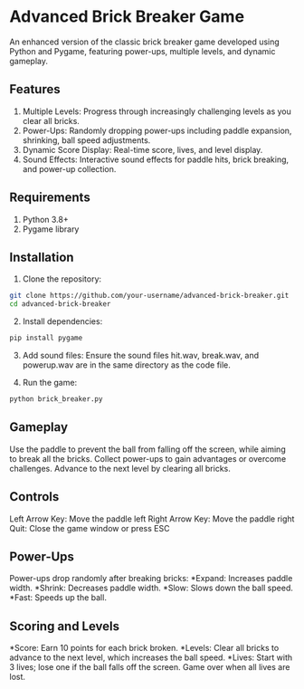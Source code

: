 # Advanced Brick Breaker Game
An enhanced version of the classic brick breaker game developed using Python and Pygame, featuring power-ups, multiple levels, and dynamic gameplay.

## Features
1. Multiple Levels: Progress through increasingly challenging levels as you clear all bricks.
2. Power-Ups: Randomly dropping power-ups including paddle expansion, shrinking, ball speed adjustments.
3. Dynamic Score Display: Real-time score, lives, and level display.
4. Sound Effects: Interactive sound effects for paddle hits, brick breaking, and power-up collection.
   
## Requirements
1. Python 3.8+
2. Pygame library

## Installation
1. Clone the repository:
``` bash
git clone https://github.com/your-username/advanced-brick-breaker.git
cd advanced-brick-breaker
```

2. Install dependencies:
``` bash
pip install pygame
```

3. Add sound files:
Ensure the sound files hit.wav, break.wav, and powerup.wav are in the same directory as the code file.

4. Run the game:
``` bash
python brick_breaker.py
```

## Gameplay
Use the paddle to prevent the ball from falling off the screen, while aiming to break all the bricks.
Collect power-ups to gain advantages or overcome challenges.
Advance to the next level by clearing all bricks.

## Controls
Left Arrow Key: Move the paddle left
Right Arrow Key: Move the paddle right
Quit: Close the game window or press ESC

## Power-Ups
Power-ups drop randomly after breaking bricks:
*Expand: Increases paddle width.
*Shrink: Decreases paddle width.
*Slow: Slows down the ball speed.
*Fast: Speeds up the ball.

## Scoring and Levels
*Score: Earn 10 points for each brick broken.
*Levels: Clear all bricks to advance to the next level, which increases the ball speed.
*Lives: Start with 3 lives; lose one if the ball falls off the screen. Game over when all lives are lost.
